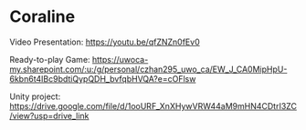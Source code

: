 # Coraline

Video Presentation: https://youtu.be/qfZNZn0fEv0

Ready-to-play Game: https://uwoca-my.sharepoint.com/:u:/g/personal/czhan295_uwo_ca/EW_J_CA0MipHpU-6kbn6t4IBc9bdtiQypQDH_bvfqbHVQA?e=cOFlsw

Unity project: https://drive.google.com/file/d/1ooURF_XnXHywVRW44aM9mHN4CDtrI3ZC/view?usp=drive_link
